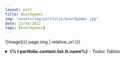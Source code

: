 ```yaml
---
layout: post
title: Boardgames
img: "assets/img/portfolio/boardgames.jpg"
date: 23/04/2022
tags: [boardgames]
---
```


![image]({{ page.img | relative_url }})

<details>
    <summary><strong>{% t portfolio.content.list.tt.name%}</strong> - <em>Todas Tablas</em></summary>
    {% t portfolio.content.list.tt.desc1 %}
    {% t portfolio.content.list.tt.desc2 %}
    {% t portfolio.content.list.tt.desc3 %}
</details>
